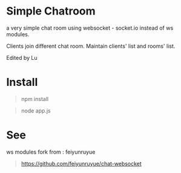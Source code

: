 Simple Chatroom
===============

a very simple chat room using websocket - socket.io instead of ws modules.

Clients join different chat room.
Maintain clients' list and rooms' list.

Edited by Lu


Install
==================

> npm install

> node app.js

See
==================

ws modules fork from : feiyunruyue
> https://github.com/feiyunruyue/chat-websocket
